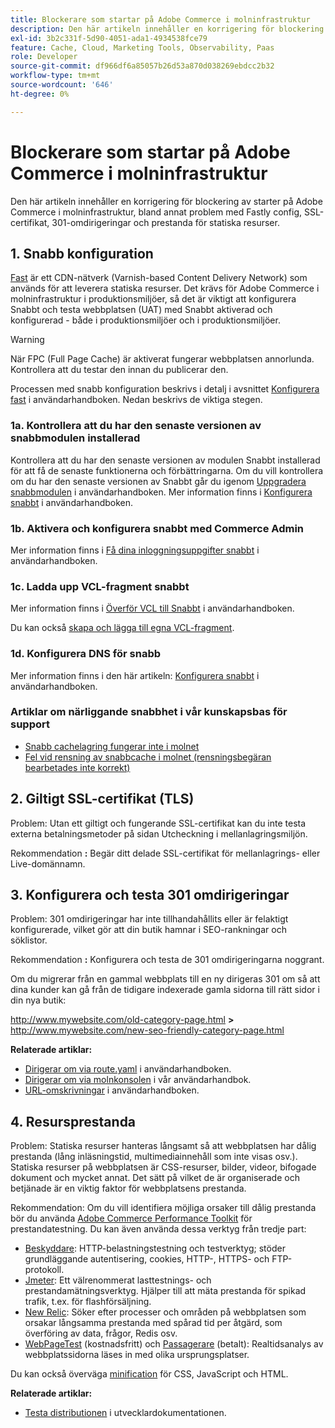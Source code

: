 ```yaml
---
title: Blockerare som startar på Adobe Commerce i molninfrastruktur
description: Den här artikeln innehåller en korrigering för blockering av starter på Adobe Commerce i molninfrastruktur, bland annat problem med Fastly config, SSL-certifikat, 301-omdirigeringar och prestanda för statiska resurser.
exl-id: 3b2c331f-5d90-4051-ada1-4934538fce79
feature: Cache, Cloud, Marketing Tools, Observability, Paas
role: Developer
source-git-commit: df966df6a85057b26d53a870d038269ebdcc2b32
workflow-type: tm+mt
source-wordcount: '646'
ht-degree: 0%

---
```


# Blockerare som startar på Adobe Commerce i molninfrastruktur

Den här artikeln innehåller en korrigering för blockering av starter på Adobe Commerce i molninfrastruktur, bland annat problem med Fastly config, SSL-certifikat, 301-omdirigeringar och prestanda för statiska resurser.

## 1. Snabb konfiguration

[Fast](https://www.fastly.com/) är ett CDN-nätverk (Varnish-based Content Delivery Network) som används för att leverera statiska resurser. Det krävs för Adobe Commerce i molninfrastruktur i produktionsmiljöer, så det är viktigt att konfigurera Snabbt och testa webbplatsen (UAT) med Snabbt aktiverad och konfigurerad - både i produktionsmiljöer och i produktionsmiljöer.

>[!WARNING]
>
>När FPC (Full Page Cache) är aktiverat fungerar webbplatsen annorlunda. Kontrollera att du testar den innan du publicerar den.

Processen med snabb konfiguration beskrivs i detalj i avsnittet [Konfigurera fast](https://experienceleague.adobe.com/docs/commerce-cloud-service/user-guide/cdn/setup-fastly/fastly-configuration.html) i användarhandboken. Nedan beskrivs de viktiga stegen.

### 1a. Kontrollera att du har den senaste versionen av snabbmodulen installerad

Kontrollera att du har den senaste versionen av modulen Snabbt installerad för att få de senaste funktionerna och förbättringarna. Om du vill kontrollera om du har den senaste versionen av Snabbt går du igenom [Uppgradera snabbmodulen](https://experienceleague.adobe.com/docs/commerce-cloud-service/user-guide/cdn/setup-fastly/fastly-configuration.html#upgrade-the-fastly-module) i användarhandboken. Mer information finns i [Konfigurera snabbt](https://experienceleague.adobe.com/docs/commerce-cloud-service/user-guide/cdn/setup-fastly/fastly-configuration.html) i användarhandboken.

### 1b. Aktivera och konfigurera snabbt med Commerce Admin

Mer information finns i [Få dina inloggningsuppgifter snabbt](https://experienceleague.adobe.com/docs/commerce-cloud-service/user-guide/cdn/setup-fastly/fastly-configuration.html#get-fastly-credentials) i användarhandboken.

### 1c. Ladda upp VCL-fragment snabbt

Mer information finns i [Överför VCL till Snabbt](https://experienceleague.adobe.com/docs/commerce-cloud-service/user-guide/cdn/setup-fastly/fastly-configuration.html) i användarhandboken.

Du kan också [skapa och lägga till egna VCL-fragment](https://experienceleague.adobe.com/docs/commerce-cloud-service/user-guide/cdn/custom-vcl-snippets/fastly-vcl-custom-snippets.html).

### 1d. Konfigurera DNS för snabb


Mer information finns i den här artikeln: [Konfigurera snabbt](https://experienceleague.adobe.com/docs/commerce-cloud-service/user-guide/cdn/setup-fastly/fastly-configuration.html#update-dns-configuration-with-development-settings) i användarhandboken.

### Artiklar om närliggande snabbhet i vår kunskapsbas för support

* [Snabb cachelagring fungerar inte i molnet](/help/troubleshooting/miscellaneous/fastly-caching-is-not-working-on-magento-cloud.md)
* [Fel vid rensning av snabbcache i molnet (rensningsbegäran bearbetades inte korrekt)](/help/troubleshooting/miscellaneous/error-purging-fastly-cache-on-cloud-the-purge-request-was-not-processed-successfully.md)

## 2. Giltigt SSL-certifikat (TLS)

Problem: Utan ett giltigt och fungerande SSL-certifikat kan du inte testa externa betalningsmetoder på sidan Utcheckning i mellanlagringsmiljön.

Rekommendation **:** Begär ditt delade SSL-certifikat för mellanlagrings- eller Live-domännamn.


## 3. Konfigurera och testa 301 omdirigeringar

Problem: 301 omdirigeringar har inte tillhandahållits eller är felaktigt konfigurerade, vilket gör att din butik hamnar i SEO-rankningar och söklistor.

Rekommendation **:** Konfigurera och testa de 301 omdirigeringarna noggrant.

Om du migrerar från en gammal webbplats till en ny dirigeras 301 om så att dina kunder kan gå från de tidigare indexerade gamla sidorna till rätt sidor i din nya butik:

http://www.mywebsite.com/old-category-page.html **>** http://www.mywebsite.com/new-seo-friendly-category-page.html

**Relaterade artiklar:**

* [Dirigerar om via route.yaml](https://experienceleague.adobe.com/docs/commerce-cloud-service/user-guide/configure/routes/redirects.html) i användarhandboken.
* [Dirigerar om via molnkonsolen](https://experienceleague.adobe.com/docs/commerce-cloud-service/user-guide/project/overview.html) i vår användarhandbok.
* [URL-omskrivningar](https://experienceleague.adobe.com/docs/commerce-admin/marketing/seo/url-rewrites/url-rewrite.html) i användarhandboken.

## 4. Resursprestanda

Problem: Statiska resurser hanteras långsamt så att webbplatsen har dålig prestanda (lång inläsningstid, multimediainnehåll som inte visas osv.). Statiska resurser på webbplatsen är CSS-resurser, bilder, videor, bifogade dokument och mycket annat. Det sätt på vilket de är organiserade och betjänade är en viktig faktor för webbplatsens prestanda.

Rekommendation: Om du vill identifiera möjliga orsaker till dålig prestanda bör du använda [Adobe Commerce Performance Toolkit](https://github.com/magento/magento2/tree/2.3/setup/performance-toolkit) för prestandatestning. Du kan även använda dessa verktyg från tredje part:

* [Beskyddare](https://www.joedog.org/siege-home): HTTP-belastningstestning och testverktyg; stöder grundläggande autentisering, cookies, HTTP-, HTTPS- och FTP-protokoll.
* [Jmeter](https://jmeter.apache.org/): Ett välrenommerat lasttestnings- och prestandamätningsverktyg. Hjälper till att mäta prestanda för spikad trafik, t.ex. för flashförsäljning.
* [New Relic](https://support.newrelic.com/): Söker efter processer och områden på webbplatsen som orsakar långsamma prestanda med spårad tid per åtgärd, som överföring av data, frågor, Redis osv.
* [WebPageTest](https://www.webpagetest.org/) (kostnadsfritt) och [Passagerare](https://www.pingdom.com/) (betalt): Realtidsanalys av webbplatssidorna läses in med olika ursprungsplatser.

Du kan också överväga [minification](https://experienceleague.adobe.com/docs/commerce-cloud-service/user-guide/configure-store/store-settings.html) för CSS, JavaScript och HTML.

**Relaterade artiklar:**

* [Testa distributionen](https://experienceleague.adobe.com/docs/commerce-cloud-service/user-guide/develop/test/staging-and-production.html) i utvecklardokumentationen.
